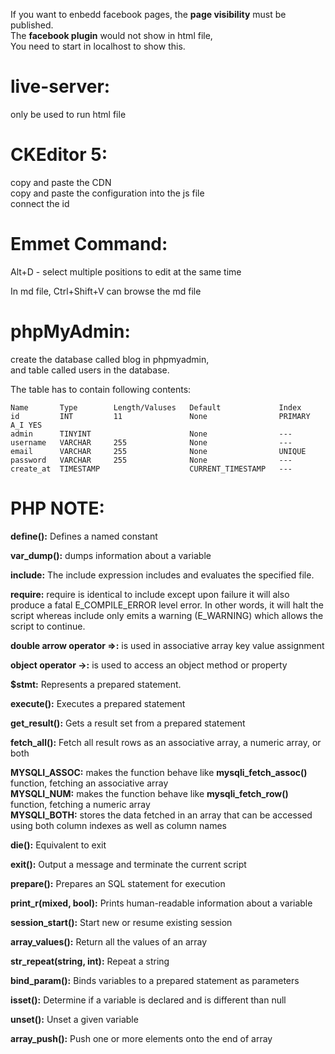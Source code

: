 If you want to enbedd facebook pages, the **page visibility** must be published.<br>
The **facebook plugin** would not show in html file,<br>
You need to start in localhost to show this.<br>

# live-server:
only be used to run html file


# CKEditor 5:
copy and paste the CDN<br>
copy and paste the configuration into the js file<br>
connect the id<br>


# Emmet Command:
Alt+D - select multiple positions to edit at the same time<br>

In md file, Ctrl+Shift+V can browse the md file<br>


# phpMyAdmin:
create the database called blog in phpmyadmin,<br>
and table called users in the database.<br>

The table has to contain following contents:<br>
```
Name       Type        Length/Valuses   Default             Index
id         INT         11               None                PRIMARY A_I YES
admin      TINYINT                      None                ---
username   VARCHAR     255              None                ---
email      VARCHAR     255              None                UNIQUE
password   VARCHAR     255              None                ---
create_at  TIMESTAMP                    CURRENT_TIMESTAMP   ---
```

# PHP NOTE:
**define():** Defines a named constant<br>

**var_dump():** dumps information about a variable<br>

**include:** The include expression includes and evaluates the specified file.<br>

**require:** require is identical to include except upon failure it will also produce a fatal E_COMPILE_ERROR level error. In other words, it will halt the script whereas include only emits a warning (E_WARNING) which allows the script to continue.<br>

**double arrow operator =>:** is used in associative array key value assignment<br>

**object operator ->:** is used to access an object method or property<br>

**$stmt:** Represents a prepared statement.<br>

**execute():** Executes a prepared statement<br>

**get_result():** Gets a result set from a prepared statement<br>

**fetch_all():** Fetch all result rows as an associative array, a numeric array, or both<br>

**MYSQLI_ASSOC:** makes the function behave like **mysqli_fetch_assoc()** function, fetching an associative array<br>
**MYSQLI_NUM:** makes the function behave like **mysqli_fetch_row()** function, fetching a numeric array<br>
**MYSQLI_BOTH:** stores the data fetched in an array that can be accessed using both column indexes as well as column names<br>

**die():** Equivalent to exit<br>

**exit():** Output a message and terminate the current script<br>

**prepare():** Prepares an SQL statement for execution<br>

**print_r(mixed, bool):** Prints human-readable information about a variable<br>

**session_start():** Start new or resume existing session<br>

**array_values():** Return all the values of an array<br>

**str_repeat(string, int):** Repeat a string<br>

**bind_param():** Binds variables to a prepared statement as parameters<br>

**isset():** Determine if a variable is declared and is different than null<br>

**unset():** Unset a given variable<br>

**array_push():** Push one or more elements onto the end of array